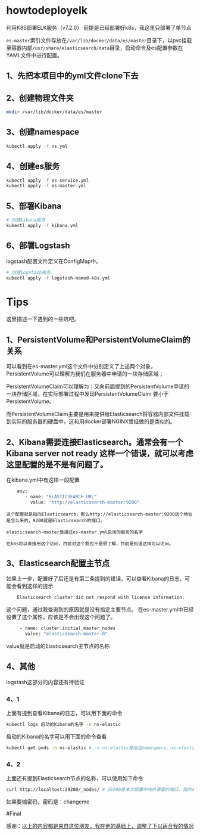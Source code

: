 # howtodeployelk
利用K8S部署ELK服务（v7.2.0）
前提是已经部署好k8s，我这里只部署了单节点


`es-master`索引文件存放在`/var/lib/docker/data/es/master`目录下，以pvc挂载至容器内部`/usr/share/elasticsearch/data`目录，启动命令及es配置参数在YAML文件中进行配置。
## 1、先把本项目中的yml文件clone下去


## 2、创建物理文件夹
```bash
mkdir /var/lib/docker/data/es/master
```

## 3、创建namespace
```bash
kubectl apply -f ns.yml
```

## 4、创建es服务
```bash
kubectl apply -f es-service.yml
kubectl apply -f es-master.yml
```


## 5、部署Kibana
```bash
# 创建kibana服务
kubectl apply -f kibana.yml
```

## 6、部署Logstash

logstash配置文件定义在ConfigMap中。

```bash
# 创建logstash服务
kubectl apply -f logstash-named-k8s.yml
```
# Tips
这里描述一下遇到的一些坑吧。
## 1、PersistentVolume和PersistentVolumeClaim的关系
可以看到在es-master.yml这个文件中分别定义了上述两个对象，PersistentVolume可以理解为我们在服务器中申请的一块存储区域；

PersistentVolumeClaim可以理解为：又向前面提到的PersistentVolume申请的一块存储区域，在实际部署过程中发现PersistentVolumeClaim 要小于 PersistentVolume。
    
而PersistentVolumeClaim主要是用来提供给Elasticsearch将容器内部文件挂载到实际的服务器的硬盘中，这和用docker部署NGINX曾经做的是类似的。
## 2、Kibana需要连接Elasticsearch。通常会有一个Kibana server not ready 这样一个错误，就可以考虑这里配置的是不是有问题了。
在kibana.yml中有这样一段配置
    
```bash
    env:
       - name: "ELASTICSEARCH_URL"
         value: "http://elasticsearch-master:9200"
```
    
    这个配置就是指向Elasticsearch，那么http://elasticsearch-master:9200这个地址是怎么来的，9200就是Elasticsearch的端口，
    
    elasticsearch-master是通过es-master.yml启动的服务的名字
    
    在k8s可以直接用这个访问，目前对这个我也不是很了解，目前是知道这样可以访问。
## 3、Elasticsearch配置主节点
如果上一步，配置好了后还是有第二条提到的错误，可以查看Kibana的日志，可能会看到这样的提示
    
```bash
    Elasticsearch cluster did not respond with license information.
```
    
这个问题，通过我查询到的原因就是没有指定主要节点。
在es-master.yml中已经设置了这个属性，应该是不会出现这个问题了。
    
```bash
     - name: cluster.initial_master_nodes
       value: "elasticsearch-master-0"
```
    
value就是启动的Elasticsearch主节点的名称
## 4、其他
logstash这部分的内容还有待验证
### 4、1
上面有提到查看Kibana的日志，可以用下面的命令

```bash
kubectl logs 启动的Kibana的名字 -n ns-elastic
```

启动的Kibana的名字可以用下面的命令查看

```bash
kubectl get pods -n ns-elastic # -n ns-elastic是指定namespace，ns-elastic就是之前声明的namespace
```

### 4、2
上面还有提到Elasticsearch节点的名称，可以使用如下命令

```bash
curl http://localhost:29200/_nodes/ # 29200是本次部署中向外暴露的端口，指的是外网可以访问的端口
```

如果要输密码，密码是：changeme

#Final

感谢：[以上的内容都是来自这位朋友，我在他的基础上，调整了下以适合我的情况](https://github.com/zhoufwind/k8s-elastic)